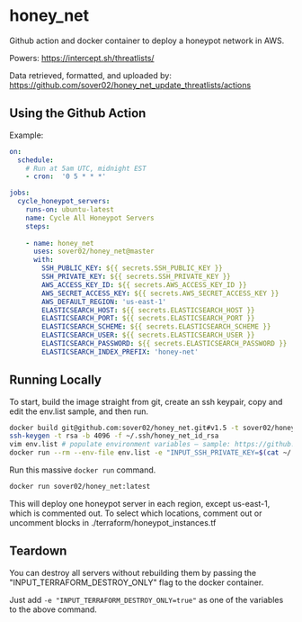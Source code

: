 # honey_net

Github action and docker container to deploy a honeypot network in AWS.

Powers: https://intercept.sh/threatlists/

Data retrieved, formatted, and uploaded by: https://github.com/sover02/honey_net_update_threatlists/actions

## Using the Github Action

Example:

```yml
on:
  schedule:
    # Run at 5am UTC, midnight EST
    - cron:  '0 5 * * *'

jobs:
  cycle_honeypot_servers:
    runs-on: ubuntu-latest
    name: Cycle All Honeypot Servers
    steps:
    
    - name: honey_net
      uses: sover02/honey_net@master
      with:
        SSH_PUBLIC_KEY: ${{ secrets.SSH_PUBLIC_KEY }}
        SSH_PRIVATE_KEY: ${{ secrets.SSH_PRIVATE_KEY }}
        AWS_ACCESS_KEY_ID: ${{ secrets.AWS_ACCESS_KEY_ID }}
        AWS_SECRET_ACCESS_KEY: ${{ secrets.AWS_SECRET_ACCESS_KEY }}
        AWS_DEFAULT_REGION: 'us-east-1'
        ELASTICSEARCH_HOST: ${{ secrets.ELASTICSEARCH_HOST }}
        ELASTICSEARCH_PORT: ${{ secrets.ELASTICSEARCH_PORT }}
        ELASTICSEARCH_SCHEME: ${{ secrets.ELASTICSEARCH_SCHEME }}
        ELASTICSEARCH_USER: ${{ secrets.ELASTICSEARCH_USER }}
        ELASTICSEARCH_PASSWORD: ${{ secrets.ELASTICSEARCH_PASSWORD }}
        ELASTICSEARCH_INDEX_PREFIX: 'honey-net'
```

## Running Locally

To start, build the image straight from git, create an ssh keypair, copy and edit the env.list sample, and then run.

```bash
docker build git@github.com:sover02/honey_net.git#v1.5 -t sover02/honey_net:v1.5
ssh-keygen -t rsa -b 4096 -f ~/.ssh/honey_net_id_rsa
vim env.list # populate environment variables – sample: https://github.com/sover02/honey_net/blob/v1.5/env.list.sample
docker run --rm --env-file env.list -e "INPUT_SSH_PRIVATE_KEY=$(cat ~/.ssh/honeypot_ec2-user.pem)" -e "INPUT_SSH_PUBLIC_KEY=$(cat ~/.ssh/honeypot_ec2-user.pub)" sover02/honey_net:v1.5
```

Run this massive `docker run` command.

```bash
docker run sover02/honey_net:latest
```

This will deploy one honeypot server in each region, except us-east-1, which is commented out. To select which locations, comment out or uncomment blocks in ./terraform/honeypot_instances.tf

## Teardown

You can destroy all servers without rebuilding them by passing the "INPUT_TERRAFORM_DESTROY_ONLY" flag to the docker container.

Just add `-e "INPUT_TERRAFORM_DESTROY_ONLY=true"` as one of the variables to the above command.
